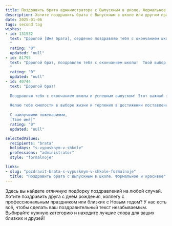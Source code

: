 ```yaml
---
title: Поздравить брата администратора с Выпускным в школе. Формальное и красивое
description: Хотите поздравить брата с Выпускным в школе или другим праздником? Наш ИИ создаст незабываемое поздравление, а вы обязательно выделитесь среди других.  
date: 2025-01-06
tags: second tag
wishes:
- id: 131532
  text: "Дорогой [Имя брата], сердечно поздравляю тебя с окончанием школы и успешным выбором профессии администратора!  Пусть этот день станет началом яркого и успешного пути, полного новых достижений и профессиональных побед. Желаю тебе уверенности в своих силах,  настойчивости в достижении целей и  ярких впечатлений на  пути к твоим  амбициозным планам.  Пусть твой талант и трудолюбие принесут тебе заслуженное признание и  успех!
  "
  rating: "0"
  updated: "null"
- id: 81795
  text: "Дорогой брат, поздравляю тебя с окончанием школы!  Твой выбор профессии Администратора — это серьезный и ответственный шаг. Желаю тебе успехов в новом жизненном  этапе,  уверенности  в своих силах и достижения всех поставленных целей.
  "
  rating: "0"
  updated: "null"
- id: 40744
  text: "Дорогой брат!
  
  Поздравляю тебя с окончанием школы и успешным выпуском! Этот важный этап в твоей жизни символизирует не только труд, знания и усердие, но и множество ярких моментов, полученных за время учебы. Впереди открываются новые горизонты, и я уверен, что профессия администратора станет для тебя настоящим призванием.
  
  Желаю тебе смелости в выборе жизни и терпения в достижении поставленных целей. Пусть твой путь будет полон интересных встреч, вдохновения и значимых успехов. Ты способен на многое, и я горжусь тем, что у меня есть такой талантливый и умный брат.
  
  С наилучшими пожеланиями,
  [Твое имя]"
  rating: "0"
  updated: "null"

selectedValues:
  recipients: "brata"
  holidays: "s-vypusknym-v-shkole"
  professions: "administrator"
  style: "formalnoje"

links:
- slug: "pozdravit-brata-s-vypusknym-v-shkole-formalnoje"
  title: "Поздравить брата с Выпускным в школе. Формальное и красивое"
---
```


Здесь вы найдете отличную подборку поздравлений на любой случай.
Хотите поздравить друга с днём рождения, коллегу с профессиональным праздником или близких с Новым годом? У нас есть всё, чтобы сделать ваш поздравительный текст незабываемым. Выбирайте нужную категорию и находите лучшие слова для ваших близких и друзей!
